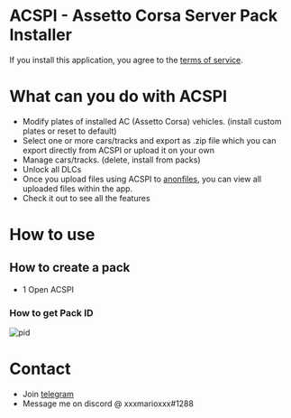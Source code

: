 # ACSPI - Assetto Corsa Server Pack Installer

If you install this application, you agree to the [terms of service](/tos.md).



# What can you do with ACSPI

- Modify plates of installed AC (Assetto Corsa) vehicles. (install custom plates or reset to default)
- Select one or more cars/tracks and export as .zip file which you can export directly from ACSPI or upload it on your own
- Manage cars/tracks. (delete, install from packs)
- Unlock all DLCs
- Once you upload files using ACSPI to [anonfiles](https://anonfiles.com/), you can view all uploaded files within the app.
- Check it out to see all the features

# How to use
## How to create a pack
- 1 Open ACSPI
### How to get Pack ID
![pid](https://user-images.githubusercontent.com/72668032/158903933-e9c8c978-3cb1-4f49-a39a-cf8d29abf995.png)



# Contact
- Join [telegram](https://t.me/acspidev)
- Message me on discord @ xxxmarioxxx#1288
